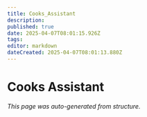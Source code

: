 ```yaml
---
title: Cooks_Assistant
description: 
published: true
date: 2025-04-07T08:01:15.926Z
tags: 
editor: markdown
dateCreated: 2025-04-07T08:01:13.880Z
---
```


# Cooks Assistant

*This page was auto-generated from structure.*